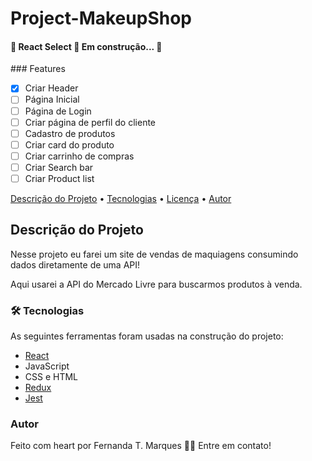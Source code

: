 # Project-MakeupShop

<h4> 
	🚧  React Select 🚀 Em construção...  🚧
</h4>
### Features

- [x] Criar Header
- [ ] Página Inicial
- [ ] Página de Login
- [ ] Criar página de perfil do cliente
- [ ] Cadastro de produtos
- [ ] Criar card do produto
- [ ] Criar carrinho de compras
- [ ] Criar Search bar
- [ ] Criar Product list

 <a href="#descricao">Descrição do Projeto</a> • 
 <a href="#tecnologias">Tecnologias</a> • 
 <a href="#licenc-a">Licença</a> • 
 <a href="#autor">Autor</a>
</p>

## Descrição do Projeto

<p>Nesse projeto eu farei um site de vendas de maquiagens consumindo dados diretamente de uma API!</p>
<p>Aqui usarei a API do Mercado Livre para buscarmos produtos à venda.</>
 
 <p>

### 🛠 Tecnologias

As seguintes ferramentas foram usadas na construção do projeto:

- [React](https://pt-br.reactjs.org/)
- JavaScript
- CSS e HTML
- [Redux](https://redux.js.org/)
- [Jest](https://jestjs.io/pt-BR/)

### Autor
Feito com heart por Fernanda T. Marques 👋🏽 Entre em contato!
